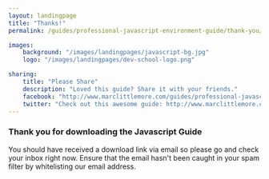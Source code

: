 ```yaml
---
layout: landingpage
title: "Thanks!"
permalink: /guides/professional-javascript-environment-guide/thank-you/

images:
    background: "/images/landingpages/javascript-bg.jpg"
    logo: "/images/landingpages/dev-school-logo.png"

sharing:
    title: "Please Share"
    description: "Loved this guide? Share it with your friends."
    facebook: "http://www.marclittlemore.com/guides/professional-javascript-environment-guide"
    twitter: "Check out this awesome guide: http://www.marclittlemore.com/guides/professional-javascript-environment-guide"
---
```


### Thank you for downloading the Javascript Guide

You should have received a download link via email so please go and check your inbox right now. Ensure that the email hasn't been caught in your spam filter by whitelisting our email address.
